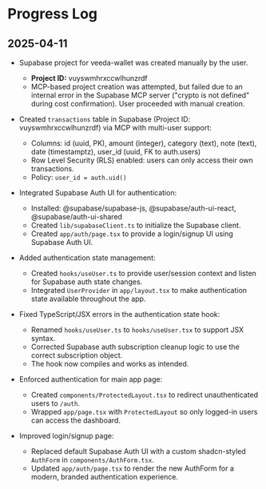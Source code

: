 # Progress Log

## 2025-04-11

- Supabase project for veeda-wallet was created manually by the user.
  - **Project ID:** vuyswmhrxccwlhunzrdf
  - MCP-based project creation was attempted, but failed due to an internal error in the Supabase MCP server ("crypto is not defined" during cost confirmation). User proceeded with manual creation.

- Created `transactions` table in Supabase (Project ID: vuyswmhrxccwlhunzrdf) via MCP with multi-user support:
  - Columns: id (uuid, PK), amount (integer), category (text), note (text), date (timestamptz), user_id (uuid, FK to auth.users)
  - Row Level Security (RLS) enabled: users can only access their own transactions.
  - Policy: `user_id = auth.uid()`

- Integrated Supabase Auth UI for authentication:
  - Installed: @supabase/supabase-js, @supabase/auth-ui-react, @supabase/auth-ui-shared
  - Created `lib/supabaseClient.ts` to initialize the Supabase client.
  - Created `app/auth/page.tsx` to provide a login/signup UI using Supabase Auth UI.

- Added authentication state management:
  - Created `hooks/useUser.ts` to provide user/session context and listen for Supabase auth state changes.
  - Integrated `UserProvider` in `app/layout.tsx` to make authentication state available throughout the app.

- Fixed TypeScript/JSX errors in the authentication state hook:
  - Renamed `hooks/useUser.ts` to `hooks/useUser.tsx` to support JSX syntax.
  - Corrected Supabase auth subscription cleanup logic to use the correct subscription object.
  - The hook now compiles and works as intended.

- Enforced authentication for main app page:
  - Created `components/ProtectedLayout.tsx` to redirect unauthenticated users to `/auth`.
  - Wrapped `app/page.tsx` with `ProtectedLayout` so only logged-in users can access the dashboard.

- Improved login/signup page:
  - Replaced default Supabase Auth UI with a custom shadcn-styled `AuthForm` in `components/AuthForm.tsx`.
  - Updated `app/auth/page.tsx` to render the new AuthForm for a modern, branded authentication experience.
